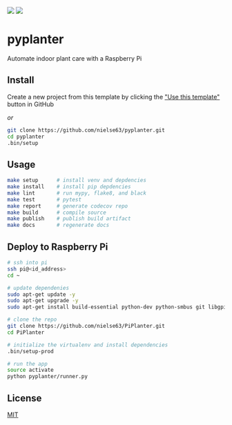 [![](https://codecov.io/gh/nielse63/pyplanter/branch/master/graph/badge.svg)](https://codecov.io/gh/nielse63/pyplanter)
[![](https://img.shields.io/pypi/l/pyplanter.svg)](https://github.com/nielse63/pyplanter)

# pyplanter

Automate indoor plant care with a Raspberry Pi

## Install

Create a new project from this template by clicking the ["Use this template"](https://github.com/nielse63/pyplanter/generate) button in GitHub

_or_

```bash
git clone https://github.com/nielse63/pyplanter.git
cd pyplanter
.bin/setup
```

## Usage

```bash
make setup      # install venv and depdencies
make install    # install pip depdencies
make lint       # run mypy, flake8, and black
make test       # pytest
make report     # generate codecov repo
make build      # compile source
make publish    # publish build artifact
make docs       # regenerate docs
```

## Deploy to Raspberry Pi

```bash
# ssh into pi
ssh pi@<id_address>
cd ~

# update dependenies
sudo apt-get update -y
sudo apt-get upgrade -y
sudo apt-get install build-essential python-dev python-smbus git libgpiod2

# clone the repo
git clone https://github.com/nielse63/PiPlanter.git
cd PiPlanter

# initialize the virtualenv and install dependencies
.bin/setup-prod

# run the app
source activate
python pyplanter/runner.py
```

## License

[MIT](LICENSE)
